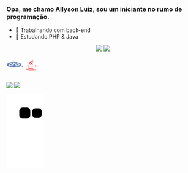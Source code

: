 ### Opa, me chamo Allyson Luiz, sou um iniciante no rumo de programação.

- 🔭 Trabalhando com back-end
- 🌱 Estudando PHP & Java
<div align="center">
  <a href="https://github.com/Nexus9w9">
  <img height="180em" src="https://github-readme-stats.vercel.app/api?username=Nexus9w9&show_icons=true&theme=dark&include_all_commits=true&count_private=true"/>
  <img height="180em" src="https://github-readme-stats.vercel.app/api/top-langs/?username=Nexus9w9&layout=compact&langs_count=7&theme=dark"/>
</div>
<div style="display: inline_block"><br>
  <img align="center" alt="Allyson-PHP" height="30" width="40" src="https://raw.githubusercontent.com/devicons/devicon/master/icons/php/php-plain.svg">
  <img align="center" alt="Allyson-Java" height="30" width="40" src="https://raw.githubusercontent.com/devicons/devicon/master/icons/java/java-plain.svg">
</div>
  
  ##

<div> 
  <a href="https://www.youtube.com/c/Nexus9w9" target="_blank"><img src="https://img.shields.io/badge/YouTube-FF0000?style=for-the-badge&logo=youtube&logoColor=white" target="_blank"></a>
  <a href="https://discord.gg/bpB7aZWhx4" target="_blank"><img src="https://img.shields.io/badge/Discord-7289DA?style=for-the-badge&logo=discord&logoColor=white" target="_blank"></a> 
 
  ![Snake animation](https://github.com/Nexus9w9/Nexus9w9/blob/output/github-contribution-grid-snake.svg)
 
</div>
